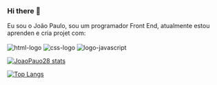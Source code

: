 ### Hi there  :pencil:

Eu sou o João Paulo, sou um programador Front End, atualmente estou aprenden  e cria projet com:
<br>
<br>
<IMG SRC="https://img.shields.io/badge/HTML5-E34F26?style=for-the-badge&logo=html5&logoColor=white" alt="html-logo">
<img src="https://img.shields.io/badge/CSS3-1572B6?style=for-the-badge&logo=css3&logoColor=white" alt="css-logo">
<img src="https://img.shields.io/badge/JavaScript-F7DF1E?style=for-the-badge&logo=javascript&logoColor=black" alt="logo-javascript">
  
  
  
 [![JoaoPauo28 stats](https://github-readme-stats.vercel.app/api?username=JoaoPaulo28)](https://github.com/anuraghazra/github-readme-stats)
  
  [![Top Langs](https://github-readme-stats.vercel.app/api/top-langs/?username=JoaoPaulo18)](https://github.com/anuraghazra/github-readme-stats)
